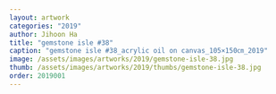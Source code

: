 ```yaml
---
layout: artwork
categories: "2019"
author: Jihoon Ha
title: "gemstone isle #38"
caption: "gemstone isle #38_acrylic oil on canvas_105×150㎝_2019"
image: /assets/images/artworks/2019/gemstone-isle-38.jpg
thumb: /assets/images/artworks/2019/thumbs/gemstone-isle-38.jpg
order: 2019001
---
```

